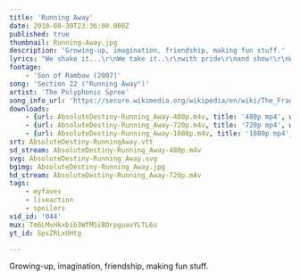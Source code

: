 ```yaml
---
title: 'Running Away'
date: 2010-08-30T23:36:00.000Z
published: true
thumbnail: Running-Away.jpg
description: 'Growing-up, imagination, friendship, making fun stuff.'
lyrics: "We shake it...\r\nWe take it..\r\nwith pride\r\nand show!\r\nWe like it...\r\nexciting\r\nand ready\r\nto go!\r\n\r\nI'm projecting and reflecting desire\r\nfor you to come into my life.\r\nThe rays of this day will outshine them all\r\nfor me and you to get along.\r\n\r\nIt's like running away with the wind in our face, it's like flying\r\n(flying!)\r\nand you and I are open wide.\r\nIt's like running away with the wind in our face, it's like flying\r\n(flying!)\r\nand you and I are open wide.\r\n\r\nI feel so excited and delighted today\r\n'cause you decided to be in my life.\r\nIt's like running away with the wind in our face, it's like flying\r\n(flying!)\r\nand you and I are open wide.\r\n\r\nThe show...\r\nthe electric show!\r\n\r\nI get around the world upon your freeways\r\nit's true when you let it go.\r\nI get around the world upon your freeways\r\nit's true when you let it go."
footage:
    - 'Son of Rambow (2007)'
song: 'Section 22 ("Running Away")'
artist: 'The Polyphonic Spree'
song_info_url: 'https://secure.wikimedia.org/wikipedia/en/wiki/The_Fragile_Army'
downloads:
    - {url: AbsoluteDestiny-Running_Away-480p.m4v, title: '480p mp4', width: 848, height: 352, mimetype: video/mp4}
    - {url: AbsoluteDestiny-Running_Away-720p.m4v, title: '720p mp4', width: 1280, height: 528, mimetype: video/mp4}
    - {url: AbsoluteDestiny-Running_Away-1080p.m4v, title: '1080p mp4', width: 1280, height: 528, mimetype: video/mp4}
srt: AbsoluteDestiny-RunningAway.vtt
sd_stream: AbsoluteDestiny-Running_Away-480p.m4v
svg: AbsoluteDestiny-Running_Away.svg
bgimg: AbsoluteDestiny-Running_Away.jpg
hd_stream: AbsoluteDestiny-Running_Away-720p.m4v
tags:
    - myfaves
    - liveaction
    - spoilers
vid_id: '044'
mux: Tm6LMvHkxbib3WfMSiBDrpguavYLTL6u
yt_id: SpsZRLxUHtg

---
```

Growing-up, imagination, friendship, making fun stuff.